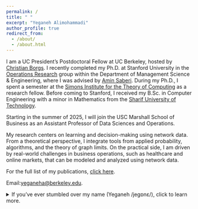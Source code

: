 ```yaml
---
permalink: /
title: " "
excerpt: "Yeganeh Alimohammadi"
author_profile: true
redirect_from: 
  - /about/
  - /about.html
---
```


I am a UC President’s Postdoctoral Fellow at UC Berkeley, hosted by [Christian Borgs](https://www2.eecs.berkeley.edu/Faculty/Homepages/borgs.html). I recently completed my Ph.D. at Stanford University in the [Operations Research](https://or.stanford.edu/) group within the Department of Management Science & Engineering, where I was advised by [Amin Saberi](http://stanford.edu/~saberi/). During my Ph.D., I spent a semester at the [Simons Institute for the Theory of Computing](https://simons.berkeley.edu/programs/graph2022) as a research fellow.
Before coming to Stanford, I received my B.Sc. in Computer Engineering with a minor in Mathematics from the [Sharif University of Technology](http://www.en.sharif.edu/). 

Starting in the summer of 2025, I will join the USC Marshall School of Business as an Assistant Professor of Data Sciences and Operations.

My research centers on learning and decision-making using network data. From a theoretical perspective, I integrate tools from applied probability, algorithms, and the theory of graph limits. On the practical side, I am driven by real-world challenges in business operations, such as healthcare and online markets, that can be modeled and analyzed using network data.

For the full list of my publications, [click here](https://yalimohammadi.github.io/research/).




Email:yeganeha@berkeley.edu.
<details>
    <summary>If you’ve ever stumbled over my name (Yeganeh /jegɒnɛ/), click to learn more.</summary>
    It’s pronounced ‘Yeay gone eh’—- say it swiftly, allowing the second ‘y’ to gracefully blend. To break it down, start with ‘Yeay!’ as if you just cracked a challenging problem, followed by ‘gone’ as in something mysteriously disappeared, and end with ‘eh’ like you’re asking a thoughtful question. Thanks for taking the time to get it right!
</details>








